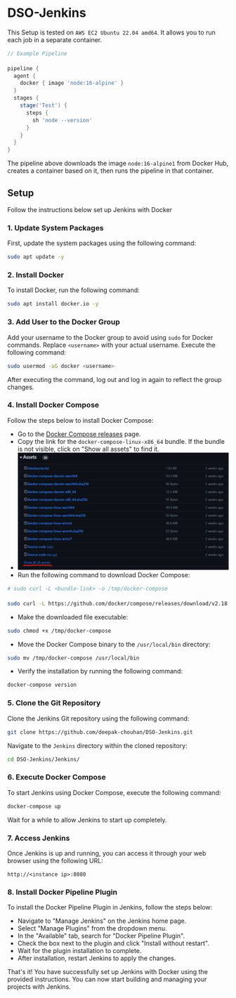 # DSO-Jenkins

This Setup is tested on `AWS EC2 Ubuntu 22.04 amd64`. It allows you to run each job in a separate container.

```groovy
// Example Pipeline

pipeline {
  agent {
    docker { image 'node:16-alpine' }
  }
  stages {
    stage('Test') {
      steps {
        sh 'node --version'
      }
    }
  }
}
```

The pipeline above downloads the image `node:16-alpine1` from Docker Hub, creates a container based on it, then runs the pipeline in that container. 

## Setup
Follow the instructions below set up Jenkins with Docker

### 1. Update System Packages

First, update the system packages using the following command:

```bash
sudo apt update -y
```

### 2. Install Docker

To install Docker, run the following command:

```bash
sudo apt install docker.io -y
```

### 3. Add User to the Docker Group

Add your username to the Docker group to avoid using `sudo` for Docker commands. Replace `<username>` with your actual username. Execute the following command:

```bash
sudo usermod -aG docker <username>
```

After executing the command, log out and log in again to reflect the group changes.

### 4. Install Docker Compose

Follow the steps below to install Docker Compose:

- Go to the [Docker Compose releases](https://github.com/docker/compose/releases) page.
- Copy the link for the `docker-compose-linux-x86_64` bundle. If the bundle is not visible, click on "Show all assets" to find it.
- !["Docker](./images/docker-compose.png)
- Run the following command to download Docker Compose:

```bash
# sudo curl -L <bundle-link> -o /tmp/docker-compose

sudo curl -L https://github.com/docker/compose/releases/download/v2.18.1/docker-compose-linux-x86_64 -o /tmp/docker-compose
```

- Make the downloaded file executable:

```bash
sudo chmod +x /tmp/docker-compose
```

- Move the Docker Compose binary to the `/usr/local/bin` directory:

```bash
sudo mv /tmp/docker-compose /usr/local/bin
```

- Verify the installation by running the following command:

```bash
docker-compose version
```

### 5. Clone the Git Repository

Clone the Jenkins Git repository using the following command:

```bash
git clone https://github.com/deepak-chouhan/DSO-Jenkins.git
```

Navigate to the `Jenkins` directory within the cloned repository:

```bash
cd DSO-Jenkins/Jenkins/
```

### 6. Execute Docker Compose

To start Jenkins using Docker Compose, execute the following command:

```bash
docker-compose up
```

Wait for a while to allow Jenkins to start up completely.

### 7. Access Jenkins

Once Jenkins is up and running, you can access it through your web browser using the following URL:

```
http://<instance ip>:8080
```

### 8. Install Docker Pipeline Plugin

To install the Docker Pipeline Plugin in Jenkins, follow the steps below:

- Navigate to "Manage Jenkins" on the Jenkins home page.
- Select "Manage Plugins" from the dropdown menu.
- In the "Available" tab, search for "Docker Pipeline Plugin".
- Check the box next to the plugin and click "Install without restart".
- Wait for the plugin installation to complete.
- After installation, restart Jenkins to apply the changes.

That's it! You have successfully set up Jenkins with Docker using the provided instructions. You can now start building and managing your projects with Jenkins.